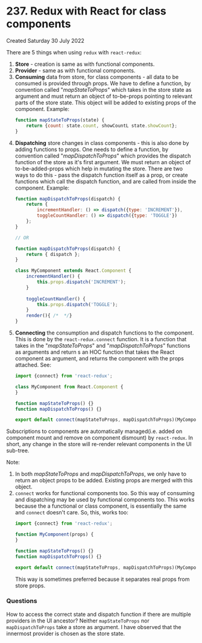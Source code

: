 # 237. Redux with React for class components
Created Saturday 30 July 2022

There are 5 things when using `redux` with `react-redux`:
1. **Store** - creation is same as with functional components.
2. **Provider** - same as with functional components.
3. **Consuming** data from store, for class components - all data to be consumed is provided through props. We have to define a function, by convention called "*mapStateToProps*" which takes in the store state as argument and must return an object of to-be-props pointing to relevant parts of the store state. This object will be added to existing props of the component. Example:
	```jsx
	function mapStateToProps(state) {
		return {count: state.count, showCountL state.showCount};
	}
	```
4. **Dispatching** store changes in class components - this is also done by adding functions to props. One needs to define a function, by convention called "*mapDispatchToProps*" which provides the dispatch function of the store as it's first argument. We must return an object of to-be-added-props which help in mutating the store. There are two ways to do this - pass the dispatch function itself as a prop, or create functions which call the dispatch function, and are called from inside the component. Example:
	```jsx
	function mapDispatchToProps(dispatch) {
		return { 
			incrementHandler: () => dispatch({type: 'INCREMENT'}),
			toggleCountHandler: () => dispatch({type: 'TOGGLE'})
		};
	}

	// OR
	
	function mapDispatchToProps(dispatch) {
		return { dispatch };
	}
	
	class MyComponent extends React.Component {
		incrementHandler() {
			this.props.dispatch('INCREMENT');
		}
		
		toggleCountHandler() {
			this.props.dispatch('TOGGLE');
		}
		render(){ /*  */}
	}
	```
5. **Connecting** the consumption and dispatch functions to the component. This is done by the `react-redux.connect` function. It is a function that takes in the "*mapStateToProps*" and "*mapDispatchToProps*" functions as arguments and return s an HOC function that takes the React component as argument, and returns the component with the props attached. See:
	```jsx
	import {connect} from 'react-redux';
	
	class MyComponent from React.Component {
	}

	function mapStateToProps() {}
	function mapDispatchToProps() {}

	export default connect(mapStateToProps, mapDispatchToProps)(MyComponent);
	```
   
Subscriptions to components are automatically managed(i.e. added on component mount and remove on component dismount) by `react-redux`. In short, any change in the store will re-render relevant components in the UI sub-tree.

Note: 
1. In both *mapStateToProps* and *mapDispatchToProps*, we only have to return an object props to be added. Existing props are merged with this object.
2. `connect` works for functional components too. So this way of consuming and dispatching may be used by functional components too. This works because the a functional or class component, is essentially the same and `connect` doesn't care. So, this, works too:
	```jsx
	import {connect} from 'react-redux';
	
	function MyComponent(props) {
	}
	
	function mapStateToProps() {}
	function mapDispatchToProps() {}
	
	export default connect(mapStateToProps, mapDispatchToProps)(MyComponent);
	```
	This way is sometimes preferred because it separates real props from store props.

### Questions
How to access the correct state and dispatch function if there are multiple providers in the UI ancestor? Neither `mapStateToProps` nor `mapDispatchToProps` take a store as argument. I have observed that the innermost provider is chosen as the store state.